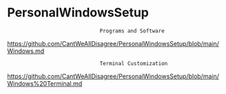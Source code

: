 # PersonalWindowsSetup

                                  Programs and Software
https://github.com/CantWeAllDisagree/PersonalWindowsSetup/blob/main/Windows.md

                                  Terminal Customization
https://github.com/CantWeAllDisagree/PersonalWindowsSetup/blob/main/Windows%20Terminal.md
